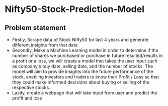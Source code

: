# Nifty50-Stock-Prediction-Model

## Problem statement

- Firstly, Scrape data of Stock Nifty50 for last 4 years and generate different insights from that data
- Secondly, Make a Machine Learning model in order to determine if the number of shares we purchased or purchase in future resulted/results in a profit or a loss, we will create a model that takes the user input such as company's buy date, selling date, and the number of stocks. The model will aim to provide insights into the future performance of the stock, enabling investors and traders to know their Profit / Loss so that they could make informed decisions about buying or selling of the respective stocks.
- Lastly, create a webpage that will take input from user and predict the profit and loss
